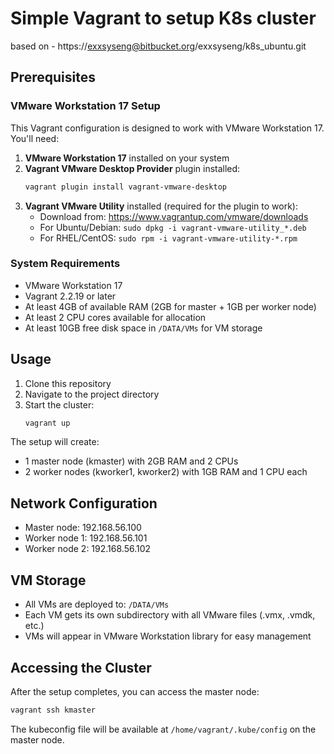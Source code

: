 # Simple Vagrant to setup K8s cluster
based on - https://exxsyseng@bitbucket.org/exxsyseng/k8s_ubuntu.git

## Prerequisites

### VMware Workstation 17 Setup
This Vagrant configuration is designed to work with VMware Workstation 17. You'll need:

1. **VMware Workstation 17** installed on your system
2. **Vagrant VMware Desktop Provider** plugin installed:
   ```bash
   vagrant plugin install vagrant-vmware-desktop
   ```
3. **Vagrant VMware Utility** installed (required for the plugin to work):
   - Download from: https://www.vagrantup.com/vmware/downloads
   - For Ubuntu/Debian: `sudo dpkg -i vagrant-vmware-utility_*.deb`
   - For RHEL/CentOS: `sudo rpm -i vagrant-vmware-utility-*.rpm`

### System Requirements
- VMware Workstation 17
- Vagrant 2.2.19 or later
- At least 4GB of available RAM (2GB for master + 1GB per worker node)
- At least 2 CPU cores available for allocation
- At least 10GB free disk space in `/DATA/VMs` for VM storage

## Usage

1. Clone this repository
2. Navigate to the project directory
3. Start the cluster:
   ```bash
   vagrant up
   ```

The setup will create:
- 1 master node (kmaster) with 2GB RAM and 2 CPUs
- 2 worker nodes (kworker1, kworker2) with 1GB RAM and 1 CPU each

## Network Configuration
- Master node: 192.168.56.100
- Worker node 1: 192.168.56.101  
- Worker node 2: 192.168.56.102

## VM Storage
- All VMs are deployed to: `/DATA/VMs`
- Each VM gets its own subdirectory with all VMware files (.vmx, .vmdk, etc.)
- VMs will appear in VMware Workstation library for easy management

## Accessing the Cluster
After the setup completes, you can access the master node:
```bash
vagrant ssh kmaster
```

The kubeconfig file will be available at `/home/vagrant/.kube/config` on the master node.